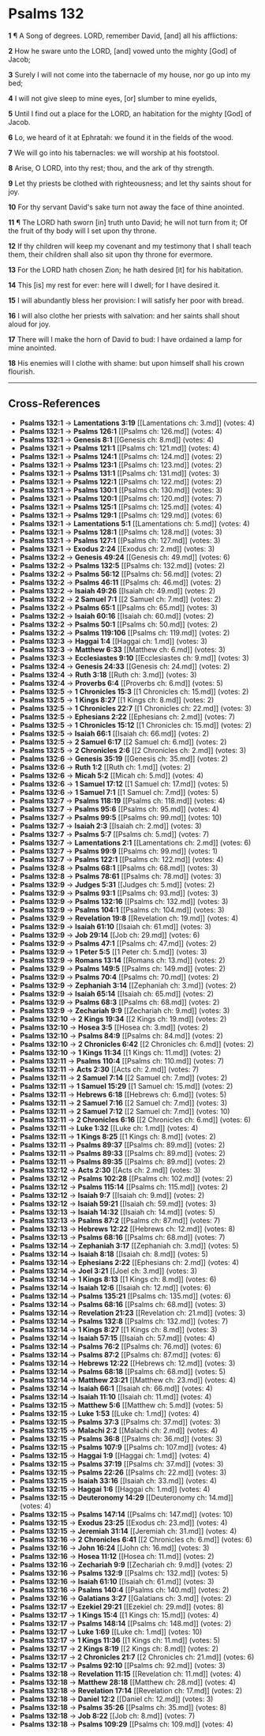 # Psalms 132

**1** ¶ A Song of degrees. LORD, remember David, [and] all his afflictions:

**2** How he sware unto the LORD, [and] vowed unto the mighty [God] of Jacob;

**3** Surely I will not come into the tabernacle of my house, nor go up into my bed;

**4** I will not give sleep to mine eyes, [or] slumber to mine eyelids,

**5** Until I find out a place for the LORD, an habitation for the mighty [God] of Jacob.

**6** Lo, we heard of it at Ephratah: we found it in the fields of the wood.

**7** We will go into his tabernacles: we will worship at his footstool.

**8** Arise, O LORD, into thy rest; thou, and the ark of thy strength.

**9** Let thy priests be clothed with righteousness; and let thy saints shout for joy.

**10** For thy servant David's sake turn not away the face of thine anointed.

**11** ¶ The LORD hath sworn [in] truth unto David; he will not turn from it; Of the fruit of thy body will I set upon thy throne.

**12** If thy children will keep my covenant and my testimony that I shall teach them, their children shall also sit upon thy throne for evermore.

**13** For the LORD hath chosen Zion; he hath desired [it] for his habitation.

**14** This [is] my rest for ever: here will I dwell; for I have desired it.

**15** I will abundantly bless her provision: I will satisfy her poor with bread.

**16** I will also clothe her priests with salvation: and her saints shall shout aloud for joy.

**17** There will I make the horn of David to bud: I have ordained a lamp for mine anointed.

**18** His enemies will I clothe with shame: but upon himself shall his crown flourish.

---

## Cross-References

- **Psalms 132:1** → **Lamentations 3:19** [[Lamentations ch: 3.md]] (votes: 4)
- **Psalms 132:1** → **Psalms 126:1** [[Psalms ch: 126.md]] (votes: 4)
- **Psalms 132:1** → **Genesis 8:1** [[Genesis ch: 8.md]] (votes: 4)
- **Psalms 132:1** → **Psalms 121:1** [[Psalms ch: 121.md]] (votes: 4)
- **Psalms 132:1** → **Psalms 124:1** [[Psalms ch: 124.md]] (votes: 2)
- **Psalms 132:1** → **Psalms 123:1** [[Psalms ch: 123.md]] (votes: 2)
- **Psalms 132:1** → **Psalms 131:1** [[Psalms ch: 131.md]] (votes: 3)
- **Psalms 132:1** → **Psalms 122:1** [[Psalms ch: 122.md]] (votes: 2)
- **Psalms 132:1** → **Psalms 130:1** [[Psalms ch: 130.md]] (votes: 3)
- **Psalms 132:1** → **Psalms 120:1** [[Psalms ch: 120.md]] (votes: 7)
- **Psalms 132:1** → **Psalms 125:1** [[Psalms ch: 125.md]] (votes: 4)
- **Psalms 132:1** → **Psalms 129:1** [[Psalms ch: 129.md]] (votes: 6)
- **Psalms 132:1** → **Lamentations 5:1** [[Lamentations ch: 5.md]] (votes: 4)
- **Psalms 132:1** → **Psalms 128:1** [[Psalms ch: 128.md]] (votes: 3)
- **Psalms 132:1** → **Psalms 127:1** [[Psalms ch: 127.md]] (votes: 3)
- **Psalms 132:1** → **Exodus 2:24** [[Exodus ch: 2.md]] (votes: 3)
- **Psalms 132:2** → **Genesis 49:24** [[Genesis ch: 49.md]] (votes: 6)
- **Psalms 132:2** → **Psalms 132:5** [[Psalms ch: 132.md]] (votes: 2)
- **Psalms 132:2** → **Psalms 56:12** [[Psalms ch: 56.md]] (votes: 2)
- **Psalms 132:2** → **Psalms 46:11** [[Psalms ch: 46.md]] (votes: 2)
- **Psalms 132:2** → **Isaiah 49:26** [[Isaiah ch: 49.md]] (votes: 2)
- **Psalms 132:2** → **2 Samuel 7:1** [[2 Samuel ch: 7.md]] (votes: 2)
- **Psalms 132:2** → **Psalms 65:1** [[Psalms ch: 65.md]] (votes: 3)
- **Psalms 132:2** → **Isaiah 60:16** [[Isaiah ch: 60.md]] (votes: 2)
- **Psalms 132:2** → **Psalms 50:1** [[Psalms ch: 50.md]] (votes: 2)
- **Psalms 132:2** → **Psalms 119:106** [[Psalms ch: 119.md]] (votes: 2)
- **Psalms 132:3** → **Haggai 1:4** [[Haggai ch: 1.md]] (votes: 3)
- **Psalms 132:3** → **Matthew 6:33** [[Matthew ch: 6.md]] (votes: 3)
- **Psalms 132:3** → **Ecclesiastes 9:10** [[Ecclesiastes ch: 9.md]] (votes: 3)
- **Psalms 132:4** → **Genesis 24:33** [[Genesis ch: 24.md]] (votes: 2)
- **Psalms 132:4** → **Ruth 3:18** [[Ruth ch: 3.md]] (votes: 3)
- **Psalms 132:4** → **Proverbs 6:4** [[Proverbs ch: 6.md]] (votes: 5)
- **Psalms 132:5** → **1 Chronicles 15:3** [[1 Chronicles ch: 15.md]] (votes: 2)
- **Psalms 132:5** → **1 Kings 8:27** [[1 Kings ch: 8.md]] (votes: 2)
- **Psalms 132:5** → **1 Chronicles 22:7** [[1 Chronicles ch: 22.md]] (votes: 3)
- **Psalms 132:5** → **Ephesians 2:22** [[Ephesians ch: 2.md]] (votes: 7)
- **Psalms 132:5** → **1 Chronicles 15:12** [[1 Chronicles ch: 15.md]] (votes: 2)
- **Psalms 132:5** → **Isaiah 66:1** [[Isaiah ch: 66.md]] (votes: 2)
- **Psalms 132:5** → **2 Samuel 6:17** [[2 Samuel ch: 6.md]] (votes: 2)
- **Psalms 132:5** → **2 Chronicles 2:6** [[2 Chronicles ch: 2.md]] (votes: 3)
- **Psalms 132:6** → **Genesis 35:19** [[Genesis ch: 35.md]] (votes: 2)
- **Psalms 132:6** → **Ruth 1:2** [[Ruth ch: 1.md]] (votes: 2)
- **Psalms 132:6** → **Micah 5:2** [[Micah ch: 5.md]] (votes: 4)
- **Psalms 132:6** → **1 Samuel 17:12** [[1 Samuel ch: 17.md]] (votes: 5)
- **Psalms 132:6** → **1 Samuel 7:1** [[1 Samuel ch: 7.md]] (votes: 5)
- **Psalms 132:7** → **Psalms 118:19** [[Psalms ch: 118.md]] (votes: 4)
- **Psalms 132:7** → **Psalms 95:6** [[Psalms ch: 95.md]] (votes: 4)
- **Psalms 132:7** → **Psalms 99:5** [[Psalms ch: 99.md]] (votes: 10)
- **Psalms 132:7** → **Isaiah 2:3** [[Isaiah ch: 2.md]] (votes: 3)
- **Psalms 132:7** → **Psalms 5:7** [[Psalms ch: 5.md]] (votes: 7)
- **Psalms 132:7** → **Lamentations 2:1** [[Lamentations ch: 2.md]] (votes: 6)
- **Psalms 132:7** → **Psalms 99:9** [[Psalms ch: 99.md]] (votes: 1)
- **Psalms 132:7** → **Psalms 122:1** [[Psalms ch: 122.md]] (votes: 4)
- **Psalms 132:8** → **Psalms 68:1** [[Psalms ch: 68.md]] (votes: 3)
- **Psalms 132:8** → **Psalms 78:61** [[Psalms ch: 78.md]] (votes: 3)
- **Psalms 132:9** → **Judges 5:31** [[Judges ch: 5.md]] (votes: 2)
- **Psalms 132:9** → **Psalms 93:1** [[Psalms ch: 93.md]] (votes: 3)
- **Psalms 132:9** → **Psalms 132:16** [[Psalms ch: 132.md]] (votes: 3)
- **Psalms 132:9** → **Psalms 104:1** [[Psalms ch: 104.md]] (votes: 3)
- **Psalms 132:9** → **Revelation 19:8** [[Revelation ch: 19.md]] (votes: 4)
- **Psalms 132:9** → **Isaiah 61:10** [[Isaiah ch: 61.md]] (votes: 3)
- **Psalms 132:9** → **Job 29:14** [[Job ch: 29.md]] (votes: 6)
- **Psalms 132:9** → **Psalms 47:1** [[Psalms ch: 47.md]] (votes: 2)
- **Psalms 132:9** → **1 Peter 5:5** [[1 Peter ch: 5.md]] (votes: 3)
- **Psalms 132:9** → **Romans 13:14** [[Romans ch: 13.md]] (votes: 2)
- **Psalms 132:9** → **Psalms 149:5** [[Psalms ch: 149.md]] (votes: 2)
- **Psalms 132:9** → **Psalms 70:4** [[Psalms ch: 70.md]] (votes: 2)
- **Psalms 132:9** → **Zephaniah 3:14** [[Zephaniah ch: 3.md]] (votes: 2)
- **Psalms 132:9** → **Isaiah 65:14** [[Isaiah ch: 65.md]] (votes: 2)
- **Psalms 132:9** → **Psalms 68:3** [[Psalms ch: 68.md]] (votes: 2)
- **Psalms 132:9** → **Zechariah 9:9** [[Zechariah ch: 9.md]] (votes: 3)
- **Psalms 132:10** → **2 Kings 19:34** [[2 Kings ch: 19.md]] (votes: 2)
- **Psalms 132:10** → **Hosea 3:5** [[Hosea ch: 3.md]] (votes: 2)
- **Psalms 132:10** → **Psalms 84:9** [[Psalms ch: 84.md]] (votes: 2)
- **Psalms 132:10** → **2 Chronicles 6:42** [[2 Chronicles ch: 6.md]] (votes: 2)
- **Psalms 132:10** → **1 Kings 11:34** [[1 Kings ch: 11.md]] (votes: 2)
- **Psalms 132:11** → **Psalms 110:4** [[Psalms ch: 110.md]] (votes: 7)
- **Psalms 132:11** → **Acts 2:30** [[Acts ch: 2.md]] (votes: 7)
- **Psalms 132:11** → **2 Samuel 7:14** [[2 Samuel ch: 7.md]] (votes: 2)
- **Psalms 132:11** → **1 Samuel 15:29** [[1 Samuel ch: 15.md]] (votes: 2)
- **Psalms 132:11** → **Hebrews 6:18** [[Hebrews ch: 6.md]] (votes: 5)
- **Psalms 132:11** → **2 Samuel 7:16** [[2 Samuel ch: 7.md]] (votes: 3)
- **Psalms 132:11** → **2 Samuel 7:12** [[2 Samuel ch: 7.md]] (votes: 10)
- **Psalms 132:11** → **2 Chronicles 6:16** [[2 Chronicles ch: 6.md]] (votes: 6)
- **Psalms 132:11** → **Luke 1:32** [[Luke ch: 1.md]] (votes: 4)
- **Psalms 132:11** → **1 Kings 8:25** [[1 Kings ch: 8.md]] (votes: 2)
- **Psalms 132:11** → **Psalms 89:37** [[Psalms ch: 89.md]] (votes: 2)
- **Psalms 132:11** → **Psalms 89:33** [[Psalms ch: 89.md]] (votes: 2)
- **Psalms 132:11** → **Psalms 89:35** [[Psalms ch: 89.md]] (votes: 2)
- **Psalms 132:12** → **Acts 2:30** [[Acts ch: 2.md]] (votes: 3)
- **Psalms 132:12** → **Psalms 102:28** [[Psalms ch: 102.md]] (votes: 2)
- **Psalms 132:12** → **Psalms 115:14** [[Psalms ch: 115.md]] (votes: 2)
- **Psalms 132:12** → **Isaiah 9:7** [[Isaiah ch: 9.md]] (votes: 2)
- **Psalms 132:12** → **Isaiah 59:21** [[Isaiah ch: 59.md]] (votes: 3)
- **Psalms 132:13** → **Isaiah 14:32** [[Isaiah ch: 14.md]] (votes: 5)
- **Psalms 132:13** → **Psalms 87:2** [[Psalms ch: 87.md]] (votes: 7)
- **Psalms 132:13** → **Hebrews 12:22** [[Hebrews ch: 12.md]] (votes: 8)
- **Psalms 132:13** → **Psalms 68:16** [[Psalms ch: 68.md]] (votes: 7)
- **Psalms 132:14** → **Zephaniah 3:17** [[Zephaniah ch: 3.md]] (votes: 5)
- **Psalms 132:14** → **Isaiah 8:18** [[Isaiah ch: 8.md]] (votes: 5)
- **Psalms 132:14** → **Ephesians 2:22** [[Ephesians ch: 2.md]] (votes: 4)
- **Psalms 132:14** → **Joel 3:21** [[Joel ch: 3.md]] (votes: 3)
- **Psalms 132:14** → **1 Kings 8:13** [[1 Kings ch: 8.md]] (votes: 6)
- **Psalms 132:14** → **Isaiah 12:6** [[Isaiah ch: 12.md]] (votes: 6)
- **Psalms 132:14** → **Psalms 135:21** [[Psalms ch: 135.md]] (votes: 6)
- **Psalms 132:14** → **Psalms 68:16** [[Psalms ch: 68.md]] (votes: 3)
- **Psalms 132:14** → **Revelation 21:23** [[Revelation ch: 21.md]] (votes: 3)
- **Psalms 132:14** → **Psalms 132:8** [[Psalms ch: 132.md]] (votes: 7)
- **Psalms 132:14** → **1 Kings 8:27** [[1 Kings ch: 8.md]] (votes: 3)
- **Psalms 132:14** → **Isaiah 57:15** [[Isaiah ch: 57.md]] (votes: 4)
- **Psalms 132:14** → **Psalms 76:2** [[Psalms ch: 76.md]] (votes: 6)
- **Psalms 132:14** → **Psalms 87:2** [[Psalms ch: 87.md]] (votes: 6)
- **Psalms 132:14** → **Hebrews 12:22** [[Hebrews ch: 12.md]] (votes: 3)
- **Psalms 132:14** → **Psalms 68:18** [[Psalms ch: 68.md]] (votes: 5)
- **Psalms 132:14** → **Matthew 23:21** [[Matthew ch: 23.md]] (votes: 4)
- **Psalms 132:14** → **Isaiah 66:1** [[Isaiah ch: 66.md]] (votes: 4)
- **Psalms 132:14** → **Isaiah 11:10** [[Isaiah ch: 11.md]] (votes: 4)
- **Psalms 132:15** → **Matthew 5:6** [[Matthew ch: 5.md]] (votes: 5)
- **Psalms 132:15** → **Luke 1:53** [[Luke ch: 1.md]] (votes: 4)
- **Psalms 132:15** → **Psalms 37:3** [[Psalms ch: 37.md]] (votes: 3)
- **Psalms 132:15** → **Malachi 2:2** [[Malachi ch: 2.md]] (votes: 4)
- **Psalms 132:15** → **Psalms 36:8** [[Psalms ch: 36.md]] (votes: 3)
- **Psalms 132:15** → **Psalms 107:9** [[Psalms ch: 107.md]] (votes: 4)
- **Psalms 132:15** → **Haggai 1:9** [[Haggai ch: 1.md]] (votes: 4)
- **Psalms 132:15** → **Psalms 37:19** [[Psalms ch: 37.md]] (votes: 3)
- **Psalms 132:15** → **Psalms 22:26** [[Psalms ch: 22.md]] (votes: 3)
- **Psalms 132:15** → **Isaiah 33:16** [[Isaiah ch: 33.md]] (votes: 4)
- **Psalms 132:15** → **Haggai 1:6** [[Haggai ch: 1.md]] (votes: 4)
- **Psalms 132:15** → **Deuteronomy 14:29** [[Deuteronomy ch: 14.md]] (votes: 4)
- **Psalms 132:15** → **Psalms 147:14** [[Psalms ch: 147.md]] (votes: 10)
- **Psalms 132:15** → **Exodus 23:25** [[Exodus ch: 23.md]] (votes: 4)
- **Psalms 132:15** → **Jeremiah 31:14** [[Jeremiah ch: 31.md]] (votes: 4)
- **Psalms 132:16** → **2 Chronicles 6:41** [[2 Chronicles ch: 6.md]] (votes: 6)
- **Psalms 132:16** → **John 16:24** [[John ch: 16.md]] (votes: 3)
- **Psalms 132:16** → **Hosea 11:12** [[Hosea ch: 11.md]] (votes: 2)
- **Psalms 132:16** → **Zechariah 9:9** [[Zechariah ch: 9.md]] (votes: 2)
- **Psalms 132:16** → **Psalms 132:9** [[Psalms ch: 132.md]] (votes: 5)
- **Psalms 132:16** → **Isaiah 61:10** [[Isaiah ch: 61.md]] (votes: 3)
- **Psalms 132:16** → **Psalms 140:4** [[Psalms ch: 140.md]] (votes: 2)
- **Psalms 132:16** → **Galatians 3:27** [[Galatians ch: 3.md]] (votes: 2)
- **Psalms 132:17** → **Ezekiel 29:21** [[Ezekiel ch: 29.md]] (votes: 8)
- **Psalms 132:17** → **1 Kings 15:4** [[1 Kings ch: 15.md]] (votes: 4)
- **Psalms 132:17** → **Psalms 148:14** [[Psalms ch: 148.md]] (votes: 2)
- **Psalms 132:17** → **Luke 1:69** [[Luke ch: 1.md]] (votes: 10)
- **Psalms 132:17** → **1 Kings 11:36** [[1 Kings ch: 11.md]] (votes: 5)
- **Psalms 132:17** → **2 Kings 8:19** [[2 Kings ch: 8.md]] (votes: 2)
- **Psalms 132:17** → **2 Chronicles 21:7** [[2 Chronicles ch: 21.md]] (votes: 6)
- **Psalms 132:17** → **Psalms 92:10** [[Psalms ch: 92.md]] (votes: 3)
- **Psalms 132:18** → **Revelation 11:15** [[Revelation ch: 11.md]] (votes: 4)
- **Psalms 132:18** → **Matthew 28:18** [[Matthew ch: 28.md]] (votes: 4)
- **Psalms 132:18** → **Revelation 17:14** [[Revelation ch: 17.md]] (votes: 2)
- **Psalms 132:18** → **Daniel 12:2** [[Daniel ch: 12.md]] (votes: 3)
- **Psalms 132:18** → **Psalms 35:26** [[Psalms ch: 35.md]] (votes: 8)
- **Psalms 132:18** → **Job 8:22** [[Job ch: 8.md]] (votes: 7)
- **Psalms 132:18** → **Psalms 109:29** [[Psalms ch: 109.md]] (votes: 4)
